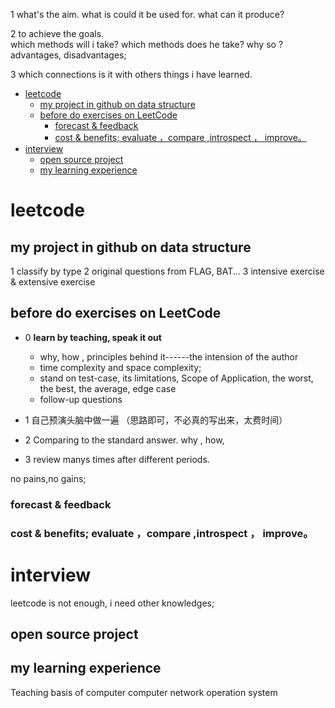 1   what's the aim.    what is could it be used for.  what can it produce?

2   to achieve the goals.    
which methods will  i take?
which methods does he  take?  why so ?  advantages, disadvantages;     

3  which connections is it  with others things i have learned.

<!-- TOC -->

- [leetcode](#leetcode)
    - [my project in github on data structure](#my-project-in-github-on-data-structure)
    - [before do exercises on LeetCode](#before-do-exercises-on-leetcode)
        - [forecast & feedback](#forecast--feedback)
        - [cost  & benefits; evaluate ，compare ,introspect ， improve。](#cost---benefits-evaluate-compare-introspect--improve)
- [interview](#interview)
    - [open source project](#open-source-project)
    - [my learning experience](#my-learning-experience)

<!-- /TOC -->

# leetcode

## my project in github on data structure
1 classify by type
2 original questions from FLAG, BAT...
3 intensive exercise &  extensive exercise



## before do exercises on LeetCode

* 0 **learn by teaching, speak it out** 
  * why, how , principles behind it------the intension of the author
  * time complexity and space complexity;    
  * stand on test-case, its limitations, Scope of Application,   the worst, the best, the average, edge case
  * follow-up questions

* 1 自己预演头脑中做一遍 （思路即可，不必真的写出来，太费时间） 
* 2 Comparing to the standard answer.   why , how, 
* 3 review  manys times  after different periods.


no pains,no gains;
### forecast & feedback 
### cost  & benefits; evaluate ，compare ,introspect ， improve。
 
# interview
leetcode is not enough, i need other knowledges;

## open source project  

## my learning experience
Teaching basis of computer
computer network
operation system




